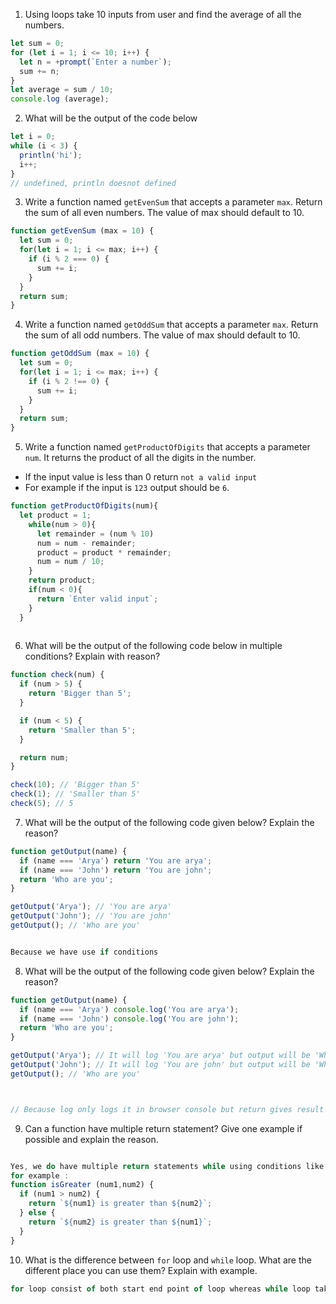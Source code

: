 1. Using loops take 10 inputs from user and find the average of all the numbers.

```js
let sum = 0;
for (let i = 1; i <= 10; i++) {
  let n = +prompt(`Enter a number`);
  sum += n;
}
let average = sum / 10;
console.log (average);

```
2. What will be the output of the code below

```js
let i = 0;
while (i < 3) {
  println('hi');
  i++;
}
// undefined, println doesnot defined
```

3. Write a function named `getEvenSum` that accepts a parameter `max`. Return the sum of all even numbers. The value of max should default to 10.

```js
function getEvenSum (max = 10) {
  let sum = 0;
  for(let i = 1; i <= max; i++) {
    if (i % 2 === 0) {
      sum += i;
    }
  }
  return sum;
}

```
4. Write a function named `getOddSum` that accepts a parameter `max`. Return the sum of all odd numbers. The value of max should default to 10.

``` js
function getOddSum (max = 10) {
  let sum = 0;
  for(let i = 1; i <= max; i++) {
    if (i % 2 !== 0) {
      sum += i;
    }
  }
  return sum;
}

```
5. Write a function named `getProductOfDigits` that accepts a parameter `num`. It returns the product of all the digits in the number.

- If the input value is less than 0 return `not a valid input`
- For example if the input is `123` output should be `6`.

``` js
function getProductOfDigits(num){  
  let product = 1;
    while(num > 0){
      let remainder = (num % 10)
      num = num - remainder;
      product = product * remainder;
      num = num / 10;
    }
    return product;
    if(num < 0){
      return `Enter valid input`;
    }
  }
  
  ```

6. What will be the output of the following code below in multiple conditions? Explain with reason?

```js
function check(num) {
  if (num > 5) {
    return 'Bigger than 5';
  }

  if (num < 5) {
    return 'Smaller than 5';
  }

  return num;
}

check(10); // 'Bigger than 5'
check(1); // 'Smaller than 5'
check(5); // 5
```

7. What will be the output of the following code given below? Explain the reason?

```js
function getOutput(name) {
  if (name === 'Arya') return 'You are arya';
  if (name === 'John') return 'You are john';
  return 'Who are you';
}

getOutput('Arya'); // 'You are arya'
getOutput('John'); // 'You are john'
getOutput(); // 'Who are you'


Because we have use if conditions
```

8. What will be the output of the following code given below? Explain the reason?

```js
function getOutput(name) {
  if (name === 'Arya') console.log('You are arya');
  if (name === 'John') console.log('You are john');
  return 'Who are you';
}

getOutput('Arya'); // It will log 'You are arya' but output will be 'Who are you'.
getOutput('John'); // It will log 'You are john' but output will be 'Who are you'.
getOutput(); // 'Who are you'



// Because log only logs it in browser console but return gives result in function case.
```

9. Can a function have multiple return statement? Give one example if possible and explain the reason.
```js

Yes, we do have multiple return statements while using conditions like if else or switch.
for example : 
function isGreater (num1,num2) {
  if (num1 > num2) {
    return `${num1} is greater than ${num2}`;
  } else {
    return `${num2} is greater than ${num1}`;
  }
}
```


10. What is the difference between `for` loop and `while` loop. What are the different place you can use them? Explain with example.

```js
for loop consist of both start end point of loop whereas while loop takes place when we dont know about the exact iterations like a book of pages in file.
```
